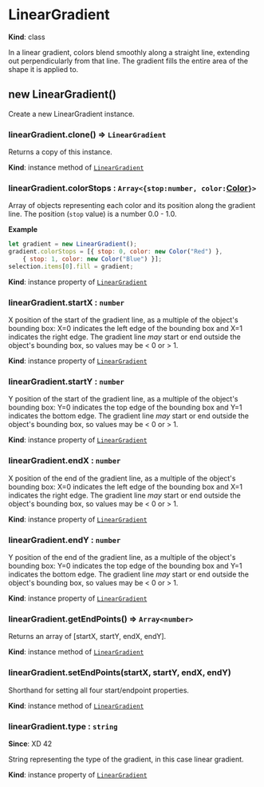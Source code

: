 # LinearGradient

**Kind**: class

In a linear gradient, colors blend smoothly along a straight line, extending out perpendicularly from that line. The gradient fills the entire area of the shape it is
applied to.

## new LinearGradient()

Create a new LinearGradient instance.

### linearGradient.clone() ⇒ `LinearGradient`

Returns a copy of this instance.

**Kind**: instance method of [`LinearGradient`](#LinearGradient)

### linearGradient.colorStops : `Array<{stop:number, color:`[Color](/develop/reference/Color)`}>`

Array of objects representing each color and its position along the gradient line. The position (`stop` value) is a number 0.0 - 1.0.

**Example**
```js
let gradient = new LinearGradient();
gradient.colorStops = [{ stop: 0, color: new Color("Red") },
    { stop: 1, color: new Color("Blue") }];
selection.items[0].fill = gradient;
```

**Kind**: instance property of [`LinearGradient`](#LinearGradient)

### linearGradient.startX : `number`

X position of the start of the gradient line, as a multiple of the object's bounding box: X=0 indicates the left edge of the bounding box and X=1 indicates the right edge.
The gradient line _may_ start or end outside the object's bounding box, so values may be < 0 or > 1.

**Kind**: instance property of [`LinearGradient`](#LinearGradient)

### linearGradient.startY : `number`

Y position of the start of the gradient line, as a multiple of the object's bounding box: Y=0 indicates the top edge of the bounding box and Y=1 indicates the bottom edge.
The gradient line _may_ start or end outside the object's bounding box, so values may be < 0 or > 1.

**Kind**: instance property of [`LinearGradient`](#LinearGradient)

### linearGradient.endX : `number`

X position of the end of the gradient line, as a multiple of the object's bounding box: X=0 indicates the left edge of the bounding box and X=1 indicates the right edge.
The gradient line _may_ start or end outside the object's bounding box, so values may be < 0 or > 1.

**Kind**: instance property of [`LinearGradient`](#LinearGradient)

### linearGradient.endY : `number`

Y position of the end of the gradient line, as a multiple of the object's bounding box: Y=0 indicates the top edge of the bounding box and Y=1 indicates the bottom edge.
The gradient line _may_ start or end outside the object's bounding box, so values may be < 0 or > 1.

**Kind**: instance property of [`LinearGradient`](#LinearGradient)

### linearGradient.getEndPoints() ⇒ `Array<number>`

Returns an array of \[startX, startY, endX, endY\].

**Kind**: instance method of [`LinearGradient`](#LinearGradient)

### linearGradient.setEndPoints(startX, startY, endX, endY)

Shorthand for setting all four start/endpoint properties.

**Kind**: instance method of [`LinearGradient`](#LinearGradient)

### linearGradient.type : `string`

**Since**: XD 42

String representing the type of the gradient, in this case linear gradient.

**Kind**: instance property of [`LinearGradient`](#LinearGradient)
